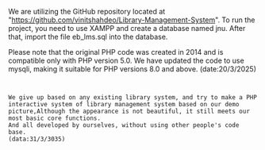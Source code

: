 We are utilizing the GitHub repository located at "https://github.com/vinitshahdeo/Library-Management-System". 
  To run the project, you need to use XAMPP and create a database named jnu. 
  After that, import the file eb_lms.sql into the database.
  
Please note that the original PHP code was created in 2014 and is compatible only with PHP version 5.0. 
We have updated the code to use mysqli, making it suitable for PHP versions 8.0 and above.
(date:20/3/2025)
~~~~~~~~~~~~~~~~~~~~~~~~~~~~~~~~~~~~~~~~~~~~~~~~~~~~~~~~~~~~~~~~~~~~~~~~~~~~~~~~~~~~~~~~~~~~~~~~~~~~~~~~~~~~


We give up based on any existing library system, and try to make a PHP interactive system of library management system based on our demo picture,Although the appearance is not beautiful, it still meets our most basic core functions.
And all developed by ourselves, without using other people's code base.
(data:31/3/3035)
~~~~~~~~~~~~~~~~~~~~~~~~~~~~~~~~~~~~~~~~~~~~~~~~~~~~~~~~~~~~~~~~~~~~~~~~~~~~~~~~~~~~~~~~~~~~~~~~~~~~~~~~~~~~

